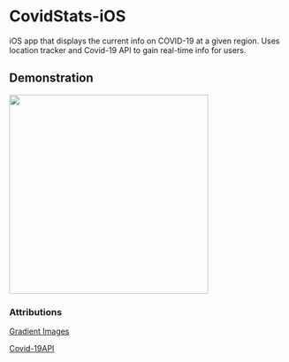 # CovidStats-iOS
iOS app that displays the current info on COVID-19 at a given region. Uses location tracker and Covid-19 API to gain real-time info for users. 

## Demonstration
<img src="images/output.gif" width="360">

### Attributions
[Gradient Images](https://codeburst.io/gradient-color-in-app-design-trends-examples-resources-bf9f259cea09)

[Covid-19API](https://documenter.getpostman.com/view/10724784/SzYXWz3x?version=latest#8b133941-d8b3-4055-8047-46171581cac4)
